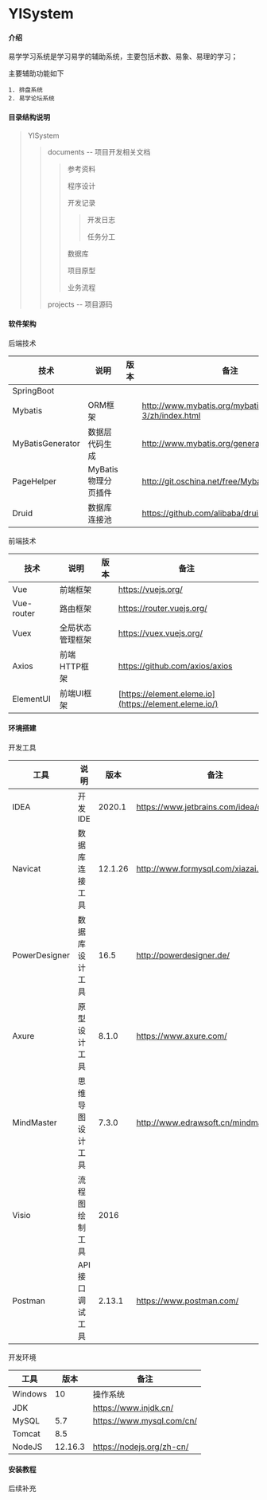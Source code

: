 # YISystem
####  介绍

易学学习系统是学习易学的辅助系统，主要包括术数、易象、易理的学习；

主要辅助功能如下

 	1. 排盘系统
 	2. 易学论坛系统

#### 目录结构说明

> YISystem
>
> > documents -- 项目开发相关文档
> >
> > > 参考资料
> > >
> > > 程序设计
> > >
> > > 开发记录
> > >
> > > > 开发日志
> > > >
> > > > 任务分工
> > >
> > > 数据库
> > >
> > > 项目原型
> > >
> > > 业务流程
> >
> > projects -- 项目源码

#### 软件架构

后端技术

| 技术             | 说明                | 版本 | 备注                                           |
| ---------------- | ------------------- | ---- | ---------------------------------------------- |
| SpringBoot       |                     |      |                                                |
| Mybatis          | ORM框架             |      | http://www.mybatis.org/mybatis-3/zh/index.html |
| MyBatisGenerator | 数据层代码生成      |      | http://www.mybatis.org/generator/index.html    |
| PageHelper       | MyBatis物理分页插件 |      | http://git.oschina.net/free/Mybatis_PageHelper |
| Druid            | 数据库连接池        |      | https://github.com/alibaba/druid               |

前端技术

| 技术       | 说明             | 版本 | 备注                                                  |
| ---------- | ---------------- | ---- | ----------------------------------------------------- |
| Vue        | 前端框架         |      | https://vuejs.org/                                    |
| Vue-router | 路由框架         |      | https://router.vuejs.org/                             |
| Vuex       | 全局状态管理框架 |      | https://vuex.vuejs.org/                               |
| Axios      | 前端HTTP框架     |      | https://github.com/axios/axios                        |
| ElementUI  | 前端UI框架       |      | [https://element.eleme.io](https://element.eleme.io/) |

#### 环境搭建

开发工具

| 工具          | 说明             | 版本    | 备注                                    |
| ------------- | ---------------- | ------- | --------------------------------------- |
| IDEA          | 开发IDE          | 2020.1  | https://www.jetbrains.com/idea/download |
| Navicat       | 数据库连接工具   | 12.1.26 | http://www.formysql.com/xiazai.html     |
| PowerDesigner | 数据库设计工具   | 16.5    | http://powerdesigner.de/                |
| Axure         | 原型设计工具     | 8.1.0   | https://www.axure.com/                  |
| MindMaster    | 思维导图设计工具 | 7.3.0   | http://www.edrawsoft.cn/mindmaster      |
| Visio         | 流程图绘制工具   | 2016    |                                         |
| Postman       | API接口调试工具  | 2.13.1  | https://www.postman.com/                |

开发环境

| 工具    | 版本    | 备注                      |
| ------- | ------- | ------------------------- |
| Windows | 10      | 操作系统                  |
| JDK     |         | https://www.injdk.cn/     |
| MySQL   | 5.7     | https://www.mysql.com/cn/ |
| Tomcat  | 8.5     |                           |
| NodeJS  | 12.16.3 | https://nodejs.org/zh-cn/ |

#### 安装教程

后续补充